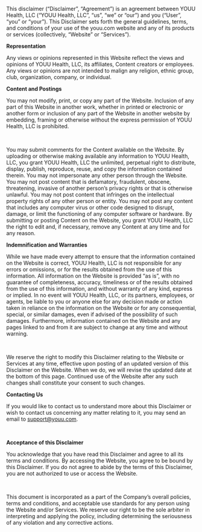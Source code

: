 

This disclaimer (“Disclaimer”, “Agreement”) is an agreement between YOUU Health, LLC (“YOUU Health, LLC”, “us”, “we” or “our”) and you (“User”, “you” or “your”). This Disclaimer sets forth the general guidelines, terms, and conditions of your use of the youu.com website and any of its products or services (collectively, “Website” or “Services”).



**Representation**

Any views or opinions represented in this Website reflect the views and opinions of YOUU Health, LLC, its affiliates, Content creators or employees. Any views or opinions are not intended to malign any religion, ethnic group, club, organization, company, or individual.



**Content and Postings**

You may not modify, print, or copy any part of the Website. Inclusion of any part of this Website in another work, whether in printed or electronic or another form or inclusion of any part of the Website in another website by embedding, framing or otherwise without the express permission of YOUU Health, LLC is prohibited.

 

You may submit comments for the Content available on the Website. By uploading or otherwise making available any information to YOUU Health, LLC, you grant YOUU Health, LLC the unlimited, perpetual right to distribute, display, publish, reproduce, reuse, and copy the information contained therein. You may not impersonate any other person through the Website. You may not post content that is defamatory, fraudulent, obscene, threatening, invasive of another person’s privacy rights or that is otherwise unlawful. You may not post content that infringes on the intellectual property rights of any other person or entity. You may not post any content that includes any computer virus or other code designed to disrupt, damage, or limit the functioning of any computer software or hardware. By submitting or posting Content on the Website, you grant YOUU Health, LLC the right to edit and, if necessary, remove any Content at any time and for any reason.



**Indemnification and Warranties**

While we have made every attempt to ensure that the information contained on the Website is correct, YOUU Health, LLC is not responsible for any errors or omissions, or for the results obtained from the use of this information. All information on the Website is provided “as is”, with no guarantee of completeness, accuracy, timeliness or of the results obtained from the use of this information, and without warranty of any kind, express or implied. In no event will YOUU Health, LLC, or its partners, employees, or agents, be liable to you or anyone else for any decision made or action taken in reliance on the information on the Website or for any consequential, special, or similar damages, even if advised of the possibility of such damages. Furthermore, information contained on the Website and any pages linked to and from it are subject to change at any time and without warning.

 

We reserve the right to modify this Disclaimer relating to the Website or Services at any time, effective upon posting of an updated version of this Disclaimer on the Website. When we do, we will revise the updated date at the bottom of this page. Continued use of the Website after any such changes shall constitute your consent to such changes.



**Contacting Us**

If you would like to contact us to understand more about this Disclaimer or wish to contact us concerning any matter relating to it, you may send an email to [support@youu.com](mailto:support@youu.com).

 



**Acceptance of this Disclaimer**

You acknowledge that you have read this Disclaimer and agree to all its terms and conditions. By accessing the Website, you agree to be bound by this Disclaimer. If you do not agree to abide by the terms of this Disclaimer, you are not authorized to use or access the Website.

 

This document is incorporated as a part of the Company’s overall policies, terms and conditions, and acceptable use standards for any person using the Website and/or Services. We reserve our right to be the sole arbiter in interpreting and applying the policy, including determining the seriousness of any violation and any corrective actions.